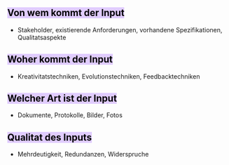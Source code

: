 
## <mark style="background: #D2B3FFA6;">Von wem kommt der Input</mark>

- Stakeholder, existierende Anforderungen, vorhandene Spezifikationen, Qualitatsaspekte


## <mark style="background: #D2B3FFA6;">Woher kommt der Input</mark>

- Kreativitatstechniken, Evolutionstechniken, Feedbacktechniken

## <mark style="background: #D2B3FFA6;">Welcher Art ist der Input</mark>

- Dokumente, Protokolle, Bilder, Fotos


## <mark style="background: #D2B3FFA6;">Qualitat des Inputs</mark>

- Mehrdeutigkeit, Redundanzen, Widerspruche


